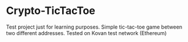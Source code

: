# Crypto-TicTacToe

Test project just for learning purposes. Simple tic-tac-toe game between two different addresses. Tested on Kovan test network (Ethereum)
